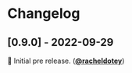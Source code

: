 # Changelog


## [0.9.0] - 2022-09-29

🌱 Initial pre release. ([**@racheldotey**](https://github.com/racheldotey))